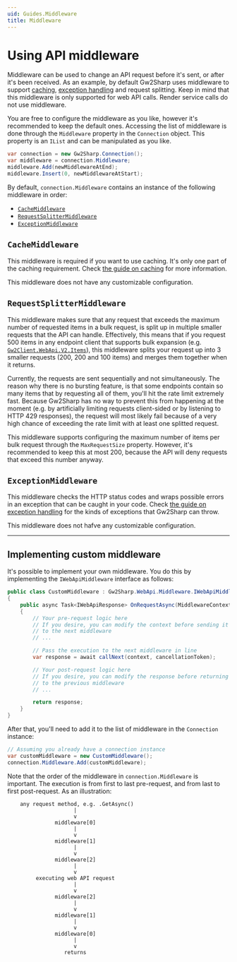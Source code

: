 ```yaml
---
uid: Guides.Middleware
title: Middleware
---
```


# Using API middleware
Middleware can be used to change an API request before it's sent, or after it's been received.
As an example, by default Gw2Sharp uses middleware to support [caching](xref:Guides.Caching), [exception handling](xref:Guides.ExceptionHandling) and request splitting.
Keep in mind that this middleware is only supported for web API calls.
Render service calls do not use middleware.

You are free to configure the middleware as you like, however it's recommended to keep the default ones.
Accessing the list of middleware is done through the `Middleware` property in the `Connection` object.
This property is an `IList` and can be manipulated as you like.

```cs
var connection = new Gw2Sharp.Connection();
var middleware = connection.Middleware;
middleware.Add(newMiddlewareAtEnd);
middleware.Insert(0, newMiddlewareAtStart);
```

By default, `connection.Middleware` contains an instance of the following middleware in order:
- [`CacheMiddleware`](#cachemiddleware)
- [`RequestSplitterMiddleware`](#requestsplittermiddleware)
- [`ExceptionMiddleware`](#exceptionmiddleware)

## `CacheMiddleware`
This middleware is required if you want to use caching.
It's only one part of the caching requirement.
Check [the guide on caching](xref:Guides.Caching) for more information.

This middleware does not have any customizable configuration.

## `RequestSplitterMiddleware`
This middleware makes sure that any request that exceeds the maximum number of requested items in a bulk request, is split up in multiple smaller requests that the API can handle.
Effectively, this means that if you request 500 items in any endpoint client that supports bulk expansion (e.g. [`Gw2Client.WebApi.V2.Items`](../api/Gw2Sharp.WebApi.V2.Clients.ItemsClient.html)), this middleware splits your request up into 3 smaller requests (200, 200 and 100 items) and merges them together when it returns.

Currently, the requests are sent sequentially and not simultaneously.
The reason why there is no bursting feature, is that some endpoints contain so many items that by requesting all of them, you'll hit the rate limit extremely fast.
Because Gw2Sharp has no way to prevent this from happening at the moment (e.g. by artificially limiting requests client-sided or by listening to HTTP 429 responses), the request will most likely fail because of a very high chance of exceeding the rate limit with at least one splitted request.

This middleware supports configuring the maximum number of items per bulk request through the `MaxRequestSize` property. However, it's recommended to keep this at most 200, because the API will deny requests that exceed this number anyway.

## `ExceptionMiddleware`
This middleware checks the HTTP status codes and wraps possible errors in an exception that can be caught in your code.
Check [the guide on exception handling](xref:Guides.ExceptionHandling) for the kinds of exceptions that Gw2Sharp can throw.

This middleware does not hafve any customizable configuration.

---

## Implementing custom middleware
It's possible to implement your own middleware.
You do this by implementing the `IWebApiMiddleware` interface as follows:
```cs
public class CustomMiddleware : Gw2Sharp.WebApi.Middleware.IWebApiMiddleware
{
    public async Task<IWebApiResponse> OnRequestAsync(MiddlewareContext context, Func<MiddlewareContext, CancellationToken, Task<IWebApiResponse>> callNext, CancellationToken cancellationToken = default)
    {
        // Your pre-request logic here
        // If you desire, you can modify the context before sending it
        // to the next middleware
        // ...

        // Pass the execution to the next middleware in line
        var response = await callNext(context, cancellationToken);

        // Your post-request logic here
        // If you desire, you can modify the response before returning it
        // to the previous middleware
        // ...

        return response;
    }
}
```

After that, you'll need to add it to the list of middleware in the `Connection` instance:

```cs
// Assuming you already have a connection instance
var customMiddleware = new CustomMiddleware();
connection.Middleware.Add(customMiddleware);
```

Note that the order of the middleware in `connection.Middleware` is important.
The execution is from first to last pre-request, and from last to first post-request.
As an illustration:
```
    any request method, e.g. .GetAsync()
                     |
                     v
               middleware[0]
                     |
                     v
               middleware[1]
                     |
                     v
               middleware[2]
                     |
                     v
         executing web API request
                     |
                     v
               middleware[2]
                     |
                     v
               middleware[1]
                     |
                     v
               middleware[0]
                     |
                     v         
                  returns
```
